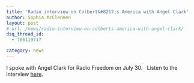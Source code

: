 ```yaml
---
title: 'Radio interview on Colbert&#8217;s America with Angel Clark'
author: Sophia McClennen
layout: post
# url: /news/radio-interview-on-colberts-america-with-angel-clark/
dsq_thread_id:
  - 786119717

category: news
---
```

I spoke with Angel Clark for Radio Freedom on July 30.   Listen to the interview [here][1].

 [1]: http://www.spreaker.com/user/angelclark/sophia_mcclennen_on_the_angel_clark_show_1